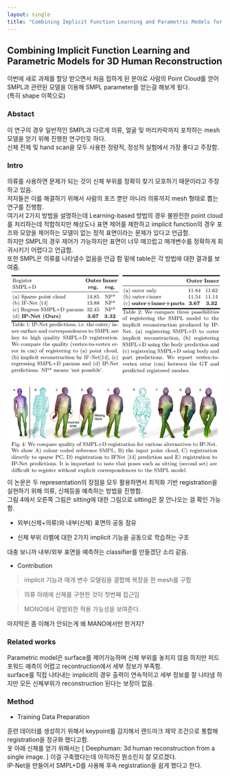 ```yaml
---
layout: single
title: "Combining Implicit Function Learning and Parametric Models for 3D Human Reconstruction 정리"
---
```

<script src="../assets/js/jquery.js"></script>
<script src="../assets/js/jquery.magnific-popup.js"></script>
<script src="../assets/js/magnific-popup-setting.js"></script>


## Combining Implicit Function Learning and Parametric Models for 3D Human Reconstruction

이번에 새로 과제를 할당 받으면서 처음 접하게 된 분야로 사람의 Point Cloud를 얻어 SMPL과 관련된 모델을 이용해 SMPL parameter를 얻는걸 해보게 됬다.  
(특히 shape 이쪽으로)

### Abstact

이 연구의 경우 일반적인 SMPL과 다르게 의류, 얼굴 및 머리카락까지 포착하는 mesh 모델을 얻기 위해 진행한 연구인듯 하다.  
신체 전체 및 hand scan을 모두 사용한 정량적, 정성적 실험에서 가장 좋다고 주장함.

### Intro

의류를 사용하면 문제가 되는 것이 신체 부위를 정확히 찾기 모호하기 때문이라고 주장하고 있음.  
저자들은 이를 해결하기 위해서 사람의 포즈 뿐만 아니라 의류까지 mesh 형태로 뽑는 연구를 진행함.  
여기서 2가지 방법을 설명하는데 Learning-based 방법의 경우 불완전한 point cloud를 처리하는데 적합하지만 해상도나 표면 제어를 제한하고 implicit function의 경우 포즈와 모양을 제어하는 모델이 없는 정적 표면이라는 문제가 있다고 언급함.  
하지만 SMPL의 경우 제어가 가능하지만 표면이 너무 매끄럽고 매개변수를 정확하게 회귀시키기 어렵다고 언급함.  
또한 SMPL은 의류를 나타낼수 없음을 언급 함 밑에 table은 각 방법에 대한 결과를 보여줌.  
<img src="../post_images/table1.png" width="1000px"  title="table1" id="magnific"/>  
이 논문은 두 representation의 장점을 모두 활용하면서 최적화 기반 registration을 실현하기 위해 의류, 신체등을 예측하는 방법을 진행함.  
그림 4에서 오른쪽 그림은 sitting에 대한 그림으로 sitting은 잘 안나오는 걸 확인 가능함.

* 외부(신체+의류)와 내부(신체) 표면의 공동 점유

* 신체 부위 라벨에 대한 2가지 implicit 기능을 공동으로 학습하는 구조

대충 보니까 내부/외부 표면을 예측하는 classifier를 만들겠단 소리 같음.  
* Contribution

> implicit 기능과 매개 변수 모델링을 결합해 복장을 한 mesh를 구함  

> 의류 아래에 신체를 구현한 것이 첫번째 접근임

> MONO에서 광범위한 적용 가능성을 보여준다.  

마지막은 좀 이해가 안되는게 왜 MANO에서만 한거지?

### Related works
Parametric model은 surface를 제어가능하며 신체 부위를 놓치지 않음 하지만 피드 포워드 예측이 어렵고 recontruction에서 세부 정보가 부족함.  
surface를 직접 나타내는 implicit의 경우 출력이 연속적이고 세부 정보를 잘 나타냄 하지만 모든 신체부위가 reconstruction 된다는 보장이 없음.  

### Method

* Training Data Preparation  

훈련 데이터를 생성하기 위해서 keypoint를 감지해서 랜드마크 제약 조건으로 통합해 registration을 정규화 했다고함.  
옷 아래 신체를 얻기 위해서는 [ Deephuman: 3d human reconstruction from a single image. ] 이걸 구축했다는데 아직까진 뭔소린지 잘 모르겠다.  
IP-Net을 만들어서 SMPL+D를 사용해 후속 registration을 쉽게 했다고 한다.
